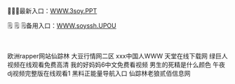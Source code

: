 <p>
	🧅🧅🧅最新入口：<a href="http://www.baidu.com/link?url=6MA2SWnO3Raqke39an_0PUxosM6ZrUGzi1BN9tNnlPW&wd">WWW.3soy.PPT</a> 
	<p>
		🗒
🗒
🗒备用入口：<a href="http://www.baidu.com/link?url=6MA2SWnO3Raqke39an_0PUxosM6ZrUGzi1BN9tNnlPW&wd">WWW.soyssh.UPOU</a> 
	</p>
	<p>
		<br />
	</p>
	<p>
		欧洲rapper网站仙踪林
大豆行情网二区
ххх中国人WWW
天堂在线下载网
绿巨人视频在线观看免费高清
我的好妈妈6中文免费看视频
男生的死精是什么颜色
午夜dj视频完整版在线观看1
黑料正能量导航入口
仙踪林老狼贰佰信息网
	</p>

